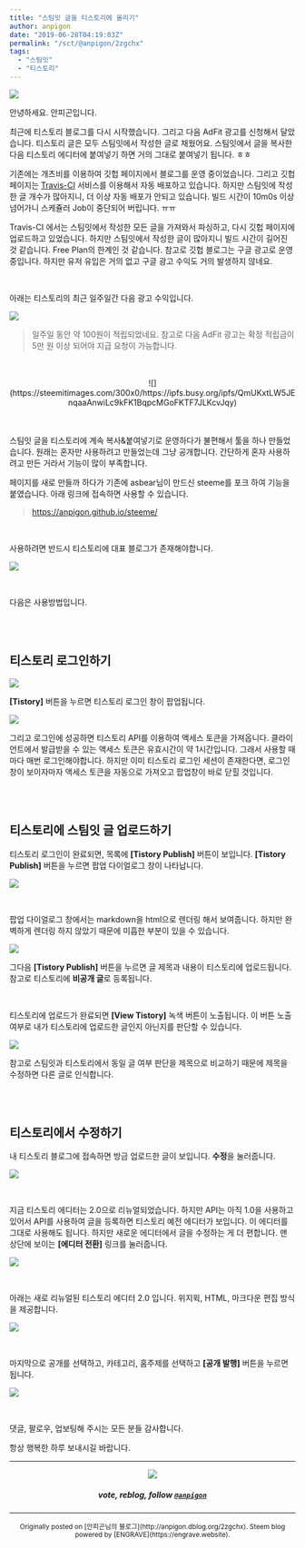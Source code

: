 ```yaml
---
title: "스팀잇 글을 티스토리에 올리기"
author: anpigon
date: "2019-06-28T04:19:03Z"
permalink: "/sct/@anpigon/2zgchx"
tags:
  - "스팀잇"
  - "티스토리"
---
```

![](https://files.steempeak.com/file/steempeak/anpigon/UKUCaO5K-E18489E185B3E1848FE185B3E18485E185B5E186ABE18489E185A3E186BA202019-06-2820E1848BE185A9E18492E185AE2012.34.37.png)

안녕하세요. 안피곤입니다.

최근에 티스토리 블로그를 다시 시작했습니다. 그리고 다음 AdFit 광고를 신청해서 달았습니다. 티스토리 글은 모두 스팀잇에서 작성한 글로 채웠어요. 스팀잇에서 글을  복사한 다음  티스토리 에디터에 붙여넣기 하면 거의 그대로 붙여넣기 됩니다. ㅎㅎ

기존에는 개츠비를 이용하여 깃헙 페이지에서 블로그를 운영 중이었습니다. 그리고 깃헙 페이지는 [Travis-CI](https://travis-ci.org/) 서비스를 이용해서 자동 배포하고 있습니다. 하지만 스팀잇에 작성한 글 개수가 많아지니, 더 이상 자동 배포가 안되고 있습니다. 빌드 시간이 10m0s 이상 넘어가니 스케쥴러 Job이 중단되어 버립니다. ㅠㅠ 

Travis-CI 에서는 스팀잇에서 작성한 모든 글을 가져와서 파싱하고, 다시 깃헙 페이지에 업로드하고 있었습니다. 하지만 스팀잇에서 작성한 글이 많아지니 빌드 시간이 길어진 것 같습니다. Free Plan의 한계인 것 같습니다. 참고로 깃헙 블로그는 구글 광고로 운영 중입니다. 하지만 유저 유입은 거의 없고 구글 광고 수익도 거의 발생하지 않네요.

<br>

아래는 티스토리의 최근 일주일간 다음 광고 수익입니다.  

![](https://files.steempeak.com/file/steempeak/anpigon/AtINAUFz-E18489E185B3E1848FE185B3E18485E185B5E186ABE18489E185A3E186BA202019-06-2820E1848BE185A9E1848CE185A5E186AB2011.38.30.png)

> 일주일 동안 약 100원이 적립되었네요. 참고로 다음 AdFit 광고는 확정 적립금이 5만 원 이상 되어야 지급 요청이 가능합니다.

<br>
<br>

<center>![](https://steemitimages.com/300x0/https://ipfs.busy.org/ipfs/QmUKxtLW5JEnqaaAnwiLc9kFK1BqpcMGoFKTF7JLKcvJqy)</center>

<br>
<br>

스팀잇 글을 티스토리에 계속 복사&붙여넣기로 운영하다가 불편해서 툴을 하나 만들었습니다. 
원래는 혼자만 사용하려고 만들었는데 그냥 공개합니다. 간단하게 혼자 사용하려고 만든 거라서 기능이 많이 부족합니다.

페이지를 새로 만들까 하다가 기존에 asbear님이 만드신 steeme를 포크 하여 기능을 붙였습니다. 
아래 링크에 접속하면 사용할 수 있습니다.

> https://anpigon.github.io/steeme/

<br>

사용하려면 반드시 티스토리에 대표 블로그가 존재해야합니다.

![](https://files.steempeak.com/file/steempeak/anpigon/6N1xk1Rp-E18489E185B3E1848FE185B3E18485E185B5E186ABE18489E185A3E186BA202019-06-2820E1848BE185A9E18492E185AE2012.49.32.png)

<br>

다음은 사용방법입니다.

<br>
<br>

## 티스토리 로그인하기

![](https://steemitimages.com/600x0/https://files.steempeak.com/file/steempeak/anpigon/pQdckgg6-E18489E185B3E1848FE185B3E18485E185B5E186ABE18489E185A3E186BA202019-06-2820E1848BE185A9E1848CE185A5E186AB2011.24.24.png)

**[Tistory]** 버튼을 누르면 티스토리 로그인 창이 팝업됩니다.

![](https://steemitimages.com/300x0/https://files.steempeak.com/file/steempeak/anpigon/Y4cQEiXC-E18489E185B3E1848FE185B3E18485E185B5E186ABE18489E185A3E186BA202019-06-2820E1848BE185A9E1848CE185A5E186AB2011.23.47.png)

그리고 로그인에 성공하면 티스토리 API를 이용하여 액세스 토큰을 가져옵니다. 클라이언트에서 발급받을 수 있는 액세스 토큰은 유효시간이 약 1시간입니다. 그래서 사용할 때마다 매번 로그인해야합니다. 하지만 이미 티스토리 로그인 세션이 존재한다면, 로그인 창이 보이자마자 액세스 토큰을 자동으로 가져오고 팝업창이 바로 닫힐 것입니다.

<br>
<br>

## 티스토리에 스팀잇 글 업로드하기

티스토리 로그인이 완료되면, 목록에 **[Tistory Publish]** 버튼이 보입니다. **[Tistory Publish]** 버튼을 누르면 팝업 다이얼로그 창이 나타납니다.

![](https://steemitimages.com/600x0/https://files.steempeak.com/file/steempeak/anpigon/Hz6WCoJn-E18489E185B3E1848FE185B3E18485E185B5E186ABE18489E185A3E186BA202019-06-2820E1848BE185A9E1848CE185A5E186AB2011.26.11.png)

<br>

 팝업 다이얼로그 창에서는 markdown을 html으로 렌더링 해서 보여줍니다. 하지만 완벽하게 렌더링 하지 않았기 때문에 미흡한 부분이 있을 수 있습니다. 

![](https://steemitimages.com/600x0/https://files.steempeak.com/file/steempeak/anpigon/WkxfipMy-E18489E185B3E1848FE185B3E18485E185B5E186ABE18489E185A3E186BA202019-06-2820E1848BE185A9E1848CE185A5E186AB2011.26.27.png)

그다음 **[Tistory Publish]** 버튼을 누르면 글 제목과 내용이 티스토리에 업로드됩니다. 참고로 티스토리에 **비공개 글**로 등록됩니다.

<br>

티스토리에 업로드가 완료되면 **[View Tistory]** 녹색 버튼이 노출됩니다. 이 버튼 노출 여부로 내가 티스토리에 업로드한 글인지 아닌지를 판단할 수 있습니다. 

![](https://steemitimages.com/600x0/https://files.steempeak.com/file/steempeak/anpigon/OoCOSYL9-E18489E185B3E1848FE185B3E18485E185B5E186ABE18489E185A3E186BA202019-06-2820E1848BE185A9E1848CE185A5E186AB2011.27.38.png)

참고로 스팀잇과 티스토리에서 동일 글 여부 판단을 제목으로 비교하기 때문에 제목을 수정하면 다른 글로 인식합니다.

<br>
<br>

## 티스토리에서 수정하기

내 티스토리 블로그에 접속하면 방금 업로드한 글이 보입니다. **수정**을 눌러줍니다.

![](https://steemitimages.com/600x0/https://files.steempeak.com/file/steempeak/anpigon/aHH6XIdm-E18489E185B3E1848FE185B3E18485E185B5E186ABE18489E185A3E186BA202019-06-2820E1848BE185A9E1848CE185A5E186AB2011.28.01.png)

<br>

지금 티스토리 에디터는 2.0으로 리뉴얼되었습니다. 하지만 API는 아직 1.0을 사용하고 있어서 API를 사용하여 글을 등록하면 티스토리 예전 에디터가 보입니다. 이 에디터를 그대로 사용해도 됩니다. 하지만 새로운 에디터에서 글을 수정하는 게 더 편합니다. 맨 상단에 보이는 **[에디터 전환]** 링크를 눌러줍니다.

![](https://files.steempeak.com/file/steempeak/anpigon/sagiUoSz-E18489E185B3E1848FE185B3E18485E185B5E186ABE18489E185A3E186BA202019-06-2820E1848BE185A9E1848CE185A5E186AB2011.29.14.png)


<br>

아래는 새로 리뉴얼된 티스토리 에디터 2.0 입니다. 위지윅, HTML, 마크다운 편집 방식을 제공합니다.

![](https://files.steempeak.com/file/steempeak/anpigon/F9pbxGai-E18489E185B3E1848FE185B3E18485E185B5E186ABE18489E185A3E186BA202019-06-2820E1848BE185A9E1848CE185A5E186AB2011.29.49.png)

<br>

마지막으로 공개를 선택하고, 카테고리, 홈주제를 선택하고 **[공개 발행]** 버튼을 누르면 됩니다.

![](https://files.steempeak.com/file/steempeak/anpigon/2q4FMW8v-E18489E185B3E1848FE185B3E18485E185B5E186ABE18489E185A3E186BA202019-06-2820E1848BE185A9E1848CE185A5E186AB2011.30.30.png)

<br>

댓글, 팔로우, 업보팅해 주시는 모든 분들 감사합니다. 

항상 행복한 하루 보내시길 바랍니다.

***

<center><img src='https://steemitimages.com/400x0/https://cdn.steemitimages.com/DQmQmWhMN6zNrLmKJRKhvSScEgWZmpb8zCeE2Gray1krbv6/BC054B6E-6F73-46D0-88E4-C88EB8167037.jpeg'><h5>vote, reblog, follow <code><a href='https://steemit.com/@anpigon'>@anpigon</a></code></h5></center>

***
<center><sup>Originally posted on [안피곤님의 블로그](http://anpigon.dblog.org/2zgchx). Steem blog powered by [ENGRAVE](https://engrave.website).</sup></center>